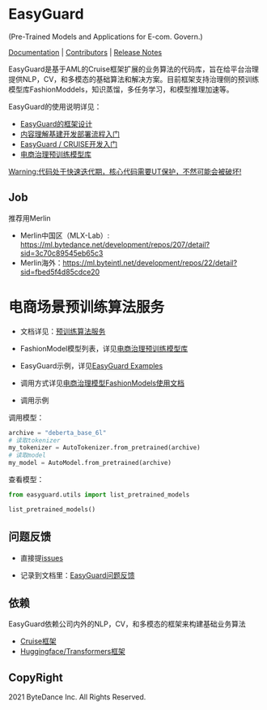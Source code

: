 # EasyGuard

(Pre-Trained Models and Applications for E-com. Govern.)

[Documentation]() |
[Contributors](https://code.byted.org/ecom_govern/EasyGuard/) |
[Release Notes]()

EasyGuard是基于AML的Cruise框架扩展的业务算法的代码库，旨在给平台治理提供NLP，CV，和多模态的基础算法和解决方案。目前框架支持治理侧的预训练模型库FashionModdels，知识蒸馏，多任务学习，和模型推理加速等。

EasyGuard的使用说明详见：

* [EasyGuard的框架设计](https://bytedance.feishu.cn/docx/doxcnjT9CWaIH1PNDMg5TLUz7UN)
* [内容理解基建开发部署流程入门](https://bytedance.feishu.cn/docx/doxcn87hZjRkmyC2lWjkcQiyghh)
* [EasyGuard / CRUISE开发入门](https://bytedance.feishu.cn/wiki/wikcnFqJR5Y5dgswiuN4Vs5yy6e)
* [电商治理预训练模型库](https://bytedance.feishu.cn/sheets/shtcnJU6aAYhLP1wdYXFyPXH7mc)


[Warning:代码处于快速迭代期，核心代码需要UT保护，不然可能会被破坏!]()

## Job
推荐用Merlin
* Merlin中国区（MLX-Lab）: https://ml.bytedance.net/development/repos/207/detail?sid=3c70c89545eb65c3
* Merlin海外：https://ml.byteintl.net/development/repos/22/detail?sid=fbed5f4d85cdce20

# 电商场景预训练算法服务
* 文档详见：[预训练算法服务](https://bytedance.feishu.cn/wiki/wikcnrmcpmz5RAB89yJhWd0jFZg)

* FashionModel模型列表，详见[电商治理预训练模型库](https://bytedance.feishu.cn/sheets/shtcnJU6aAYhLP1wdYXFyPXH7mc)

* EasyGuard示例，详见[EasyGuard Examples](https://code.byted.org/ecom_govern/EasyGuard/tree/master/examples)

* 调用方式详见[电商治理模型FashionModels使用文档](https://bytedance.feishu.cn/wiki/wikcnBlgTsEuyDo1ZtYXW38k4Gf)

* 调用示例

调用模型：

```python
archive = "deberta_base_6l"
# 读取tokenizer
my_tokenizer = AutoTokenizer.from_pretrained(archive)
# 读取model
my_model = AutoModel.from_pretrained(archive)
```

查看模型：

```python
from easyguard.utils import list_pretrained_models

list_pretrained_models()
```

## 问题反馈

* 直接提[issues](https://code.byted.org/ecom_govern/EasyGuard/issues)

* 记录到文档里：[EasyGuard问题反馈](https://bytedance.feishu.cn/docx/Hk8NdiLkWofEzUxJGn4cot9KnwP)


## 依赖

EasyGuard依赖公司内外的NLP，CV，和多模态的框架来构建基础业务算法

* [Cruise框架](https://codebase.byted.org/repo/data/cruise)
* [Huggingface/Transformers框架](https://github.com/huggingface/transformers)


## CopyRight
2021 ByteDance Inc. All Rights Reserved.
